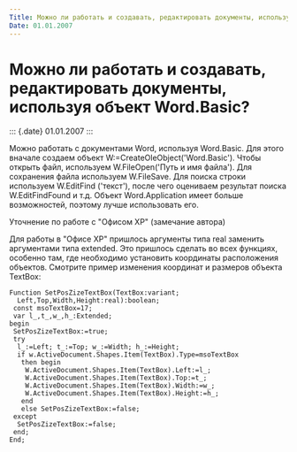 ```yaml
---
Title: Можно ли работать и создавать, редактировать документы, используя объект Word.Basic?
Date: 01.01.2007
---
```



Можно ли работать и создавать, редактировать документы, используя объект Word.Basic?
====================================================================================

::: {.date}
01.01.2007
:::

Можно работать с документами Word, используя Word.Basic. Для этого
вначале создаем объект W:=CreateOleObject(\'Word.Basic\'). Чтобы открыть
файл, используем W.FileOpen(\'Путь и имя файла\'). Для сохранения файла
используем W.FileSave. Для поиска строки используем W.EditFind
(\'текст\'), после чего оцениваем результат поиска W.EditFindFound и
т.д. Объект Word.Application имеет больше возможностей, поэтому лучше
использовать его.


Уточнение по работе с \"Офисом XP\" (замечание автора)

Для работы в \"Офисе XP\" пришлось аргументы типа real заменить
аргументами типа extended. Это пришлось сделать во всех функциях,
особенно там, где необходимо установить координаты расположения
объектов. Смотрите пример изменения координат и размеров объекта
TextBox:

    Function SetPosZizeTextBox(TextBox:variant;
      Left,Top,Width,Height:real):boolean;
     const msoTextBox=17;
     var l_,t_,w_,h_:Extended;
    begin
     SetPosZizeTextBox:=true;
     try
      l_:=Left; t_:=Top; w_:=Width; h_:=Height;
      if w.ActiveDocument.Shapes.Item(TextBox).Type=msoTextBox
       then begin
        W.ActiveDocument.Shapes.Item(TextBox).Left:=l_;
        W.ActiveDocument.Shapes.Item(TextBox).Top:=t_;
        W.ActiveDocument.Shapes.Item(TextBox).Width:=w_;
        W.ActiveDocument.Shapes.Item(TextBox).Height:=h_;
       end
       else SetPosZizeTextBox:=false;
     except
      SetPosZizeTextBox:=false;
     end;
    End;
